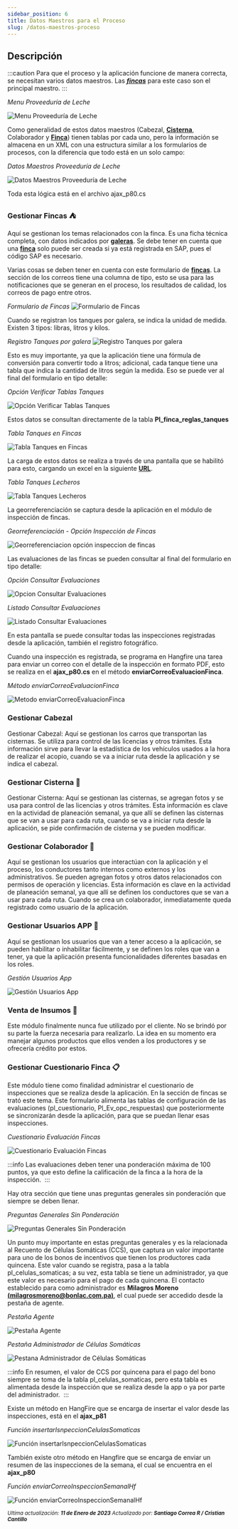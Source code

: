 ```yaml
---
sidebar_position: 6
title: Datos Maestros para el Proceso
slug: /datos-maestros-proceso
---
```


## Descripción

:::caution
Para que el proceso y la aplicación funcione de manera correcta, se necesitan varios datos maestros. Las **_[fincas](./informacion-general-proveeduria-de-leche.md#fincas)_** para este caso son el principal maestro.
:::

_Menu Proveeduría de Leche_

![Menu Proveeduría de Leche](/assets/proveeduria/menu-proveeduria-leche.png "Menu Proveeduría de Leche")

Como generalidad de estos datos maestros (Cabezal, **[Cisterna](./informacion-general-proveeduria-de-leche.md#cisternas)**, Colaborador y **[Finca](./informacion-general-proveeduria-de-leche.md#fincas)**) tienen tablas por cada uno, pero la información se almacena en un XML con una estructura similar a los formularios de procesos, con la diferencia que todo está en un solo campo:

_Datos Maestros Proveeduría de Leche_

![Datos Maestros Proveeduría de Leche](/assets/proveeduria/datos-maestros.png "Datos Maestros Proveeduría de Leche")

Toda esta lógica está en el archivo ajax_p80.cs

### Gestionar Fincas :tent:

Aquí se gestionan los temas relacionados con la finca. Es una ficha técnica completa, con datos indicados por **[galeras](./informacion-general-proveeduria-de-leche.md#fincas)**. Se debe tener en cuenta que una **[finca](./informacion-general-proveeduria-de-leche.md#fincas)** solo puede ser creada si ya está registrada en SAP, pues el código SAP es necesario. 

Varias cosas se deben tener en cuenta con este formulario de **[fincas](./informacion-general-proveeduria-de-leche.md#fincas)**. La sección de los correos tiene una columna de tipo, esto se usa para las notificaciones que se generan en el proceso, los resultados de calidad, los correos de pago entre otros.

_Formulario de Fincas_
![Formulario de Fincas](/assets/proveeduria/datos-generales-finca.png "Formulario de Fincas")

Cuando se registran los tanques por galera, se indica la unidad de medida. Existen 3 tipos: libras, litros y kilos.

_Registro Tanques por galera_
![Registro Tanques por galera](/assets/proveeduria/tanques-por-galera.png "Registro Tanques por galera")

Esto es muy importante, ya que la aplicación tiene una fórmula de conversión para convertir todo a litros; adicional, cada tanque tiene una tabla que indica la cantidad de litros según la medida. Eso se puede ver al final del formulario en tipo detalle:

_Opción Verificar Tablas Tanques_

![Opción Verificar Tablas Tanques](/assets/proveeduria/verificar-tablas-tanques.png "Opción Verificar Tablas Tanques")

Estos datos se consultan directamente de la tabla **Pl_finca_reglas_tanques**

_Tabla Tanques en Fincas_

![Tabla Tanques en Fincas](/assets/proveeduria/tabla-finca-reglas-tanques.png "Tabla Tanques en Fincas")

La carga de estos datos se realiza a través de una pantalla que se habilitó para esto, cargando un excel en la siguiente **[URL](http://bonlac.bpmco.co/pruebas/cargar_tablas_lecheros.aspx)**.

_Tabla Tanques Lecheros_

![Tabla Tanques Lecheros](/assets/proveeduria/tablas-tanques-lecheros.png "Tabla Tanques Lecheros")

La georreferenciación se captura desde la aplicación en el módulo de inspección de fincas.

_Georreferenciación - Opción Inspección de Fincas_

![Georreferenciacion opción inspeccion de fincas](/assets/proveeduria/georreferenciacion.png "Georreferenciación - Opción Inspección de Fincas")

Las evaluaciones de las fincas se pueden consultar al final del formulario en tipo detalle:

_Opción Consultar Evaluaciones_

![Opcion Consultar Evaluaciones](/assets/proveeduria/opcion-consultar-evaluaciones.png "Opción Consultar Evaluaciones")

_Listado Consultar Evaluaciones_

![Listado Consultar Evaluaciones](/assets/proveeduria/listado-evaluaciones-fincas.png "Listado Consultar Evaluaciones")

En esta pantalla se puede consultar todas las inspecciones registradas desde la aplicación, también el registro fotográfico.  

Cuando una inspección es registrada, se programa en Hangfire una tarea para enviar un correo con el detalle de la inspección en formato PDF, esto se realiza en el **ajax_p80.cs** en el método **enviarCorreoEvaluacionFinca**.

_Método enviarCorreoEvaluacionFinca_

![Metodo enviarCorreoEvaluacionFinca](/assets/proveeduria/metodo-enviar-correo-evaluacion-finca.png "Método enviarCorreoEvaluacionFinca")

### Gestionar Cabezal

Gestionar Cabezal: Aquí se gestionan los carros que transportan las cisternas. Se utiliza para control de las licencias y otros trámites. Esta información sirve para llevar la estadística de los vehículos usados a la hora de realizar el acopio, cuando se va a iniciar ruta desde la aplicación y se indica el cabezal. 

### Gestionar Cisterna :articulated_lorry:

Gestionar Cisterna: Aquí se gestionan las cisternas, se agregan fotos y se usa para control de las licencias y otros trámites. Esta información es clave en la actividad de planeación semanal, ya que allí se definen las cisternas que se van a usar para cada ruta, cuando se va a iniciar ruta desde la aplicación, se pide confirmación de cisterna y se pueden modificar.

### Gestionar Colaborador :construction_worker:

Aquí se gestionan los usuarios que interactúan con la aplicación y el proceso, los conductores tanto internos como externos y los administrativos.  Se pueden agregan fotos y otros datos relacionados con permisos de operación y licencias. Esta información es clave en la actividad de planeación semanal, ya que allí se definen los conductores que se van a usar para cada ruta.  Cuando se crea un colaborador, inmediatamente queda registrado como usuario de la aplicación. 

### Gestionar Usuarios APP :no_good:

Aquí se gestionan los usuarios que van a tener acceso a la aplicación, se pueden habilitar o inhabilitar fácilmente, y se definen los roles que van a tener, ya que la aplicación presenta funcionalidades diferentes basadas en los roles. 

_Gestión Usuarios App_

![Gestión Usuarios App](/assets/proveeduria/gestion-usuarios-app.png "Gestión Usuarios App")

### Venta de Insumos :baby_bottle:

Este módulo finalmente nunca fue utilizado por el cliente. No se brindó por su parte la fuerza necesaria para realizarlo. La idea en su momento era manejar algunos productos que ellos venden a los productores y se ofrecería crédito por estos.

### Gestionar Cuestionario Finca :clipboard:

Este módulo tiene como finalidad administrar el cuestionario de inspecciones que se realiza desde la aplicación. En la sección de fincas se trató este tema.  Este formulario alimenta las tablas de configuración de las evaluaciones (pl_cuestionario, Pl_Ev_opc_respuestas) que posteriormente se sincronizarán desde la aplicación, para que se puedan llenar esas inspecciones.

_Cuestionario Evaluación Fincas_

![Cuestionario Evaluación Fincas](/assets/proveeduria/cuestionario-evaluacion-fincas.png "Cuestionario Evaluación Fincas")

:::info
Las evaluaciones deben tener una ponderación máxima de 100 puntos, ya que esto define la calificación de la finca a la hora de la inspección. 
:::

Hay otra sección que tiene unas preguntas generales sin ponderación que siempre se deben llenar.

_Preguntas Generales Sin Ponderación_

![Preguntas Generales Sin Ponderación](/assets/proveeduria/preguntas-generales-sin-ponderacion.png "Preguntas Generales Sin Ponderación")

Un punto muy importante en estas preguntas generales y es la relacionada al Recuento de Células Somáticas (CCS), que captura un valor importante para uno de los bonos de incentivos que tienen los productores cada quincena. Este valor cuando se registra, pasa a la tabla pl_celulas_somaticas; a su vez, esta tabla se tiene un administrador, ya que este valor es necesario para el pago de cada quincena. El contacto establecido para como administrador es **Milagros Moreno** __[(milagrosmoreno@bonlac.com.pa)](mailto:milagrosmoreno@bonlac.com.pa)__, el cual puede ser accedido desde la pestaña de agente.

_Pestaña Agente_

![Pestaña Agente](/assets/proveeduria/pestana-agente-1.png "Pestaña Agente")

_Pestaña Administrador de Células Somáticas_

![Pestana Administrador de Células Somáticas](/assets/proveeduria/pestana-agente-2.png "Pestaña Administrador de Células Somáticas")

:::info
En resumen, el valor de CCS por quincena para el pago del bono siempre se toma de la tabla pl_celulas_somaticas, pero esta tabla es alimentada desde la inspección que se realiza desde la app o ya por parte del administrador. 
:::

Existe un método en HangFire que se encarga de insertar el valor desde las inspecciones, está en el **ajax_p81**

_Función insertarIsnpeccionCelulasSomaticas_

![Función insertarIsnpeccionCelulasSomaticas](/assets/proveeduria/funcion-insertar-celulas-somaticas.png "Función insertarIsnpeccionCelulasSomaticas")

También existe otro método en Hangfire que se encarga de enviar un resumen de las inspecciones de la semana, el cual se encuentra en el **ajax_p80**

_Función enviarCorreoInspeccionSemanalHf_

![Función enviarCorreoInspeccionSemanalHf](/assets/proveeduria/funcion-enviar-correo-inspeccion-semanal.png "Función enviarCorreoInspeccionSemanalHf")

<div class="ultima-actualizacion">
  <small>
    <i>
      Ultima actualización:
      <b> 11 de Enero de 2023</b>
    </i>
  </small>

  <small>
    <i>
      Actualizado por:
      <b> Santiago Correa R / Cristian Cantillo</b>
    </i>
  </small>
</div>